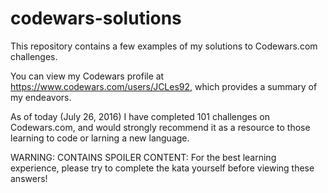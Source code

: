 # codewars-solutions

This repository contains a few examples of my solutions to Codewars.com challenges.

You can view my Codewars profile at https://www.codewars.com/users/JCLes92, which provides a summary of my endeavors.

As of today (July 26, 2016) I have completed 101 challenges on Codewars.com, and would strongly recommend it as a resource to those learning to code or larning a new language. 

WARNING: CONTAINS SPOILER CONTENT:
For the best learning experience, please try to complete the kata yourself before viewing these answers!

